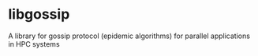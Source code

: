 # libgossip
A library for gossip protocol (epidemic algorithms) for parallel applications in HPC systems
